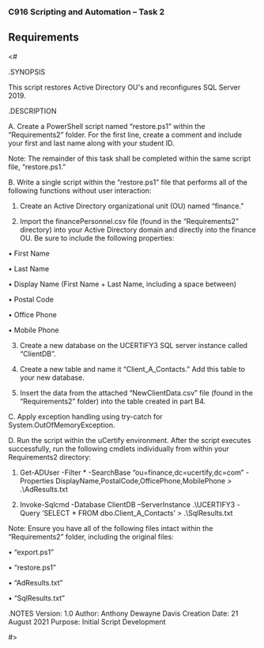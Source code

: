### C916 Scripting and Automation – Task 2

## Requirements
<#

.SYNOPSIS

This script restores Active Directory OU's and reconfigures SQL Server 2019.

.DESCRIPTION

A. Create a PowerShell script named “restore.ps1” within the “Requirements2” folder. For the first line, create a comment and include your first and last name along with your student ID.

Note: The remainder of this task shall be completed within the same script file, “restore.ps1.”

B. Write a single script within the “restore.ps1” file that performs all of the following functions without user interaction:

1. Create an Active Directory organizational unit (OU) named “finance.”

2. Import the financePersonnel.csv file (found in the “Requirements2” directory) into your Active Directory domain and directly into the finance OU. Be sure to include the following properties:

• First Name

• Last Name

• Display Name (First Name + Last Name, including a space between)

• Postal Code

• Office Phone

• Mobile Phone

3. Create a new database on the UCERTIFY3 SQL server instance called “ClientDB”.

4. Create a new table and name it “Client_A_Contacts.” Add this table to your new database.

5. Insert the data from the attached “NewClientData.csv” file (found in the “Requirements2” folder) into the table created in part B4.

C. Apply exception handling using try-catch for System.OutOfMemoryException.

D. Run the script within the uCertify environment. After the script executes successfully, run the following cmdlets individually from within your Requirements2 directory:

1. Get-ADUser -Filter * -SearchBase “ou=finance,dc=ucertify,dc=com” -Properties DisplayName,PostalCode,OfficePhone,MobilePhone > .\AdResults.txt

2. Invoke-Sqlcmd -Database ClientDB –ServerInstance .\UCERTIFY3 -Query ‘SELECT * FROM dbo.Client_A_Contacts’ > .\SqlResults.txt

Note: Ensure you have all of the following files intact within the “Requirements2” folder, including the original files:

• “export.ps1”

• “restore.ps1”

• “AdResults.txt”

• “SqlResults.txt”

.NOTES Version: 1.0 Author: Anthony Dewayne Davis Creation Date: 21 August 2021 Purpose: Initial Script Development

#>